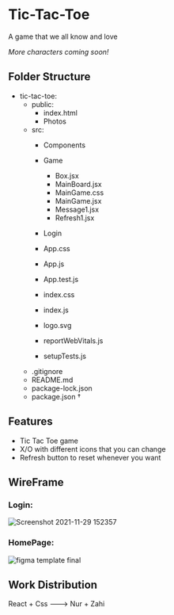 # Tic-Tac-Toe
A game that we all know and love

*More characters coming soon!*

## Folder Structure
- tic-tac-toe:
    - public:
        - index.html
        - Photos
    - src:
        - Components
        -   Game
            - Box.jsx
            - MainBoard.jsx
            - MainGame.css
            - MainGame.jsx
            - Message1.jsx
            - Refresh1.jsx
            
        -   Login
          
         - App.css
         - App.js
         - App.test.js
         - index.css
         - index.js
         - logo.svg
         - reportWebVitals.js
         - setupTests.js
    - .gitignore
    - README.md
    - package-lock.json
    - package.json †

## Features
- Tic Tac Toe game
- X/O with different icons that you can change
- Refresh button to reset whenever you want

## WireFrame

### Login:
![Screenshot 2021-11-29 152357](https://user-images.githubusercontent.com/79867892/143877774-91b03143-04c3-47e6-9ece-60dcc589e907.png)


### HomePage:
![figma template final](https://user-images.githubusercontent.com/61557712/143403911-39e8eb5b-b14a-4fbf-82f4-03669ba6bc6b.jpg)


## Work Distribution
React + Css ---> Nur + Zahi

